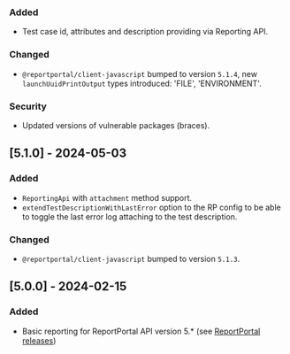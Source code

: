 ### Added
- Test case id, attributes and description providing via Reporting API.
### Changed
- `@reportportal/client-javascript` bumped to version `5.1.4`, new `launchUuidPrintOutput` types introduced: 'FILE', 'ENVIRONMENT'.
### Security
- Updated versions of vulnerable packages (braces).

## [5.1.0] - 2024-05-03
### Added
- `ReportingApi` with `attachment` method support.
- `extendTestDescriptionWithLastError` option to the RP config to be able to toggle the last error log attaching to the test description.
### Changed
- `@reportportal/client-javascript` bumped to version `5.1.3`.

## [5.0.0] - 2024-02-15
### Added
- Basic reporting for ReportPortal API version 5.* (see [ReportPortal releases](https://github.com/reportportal/reportportal/releases))
